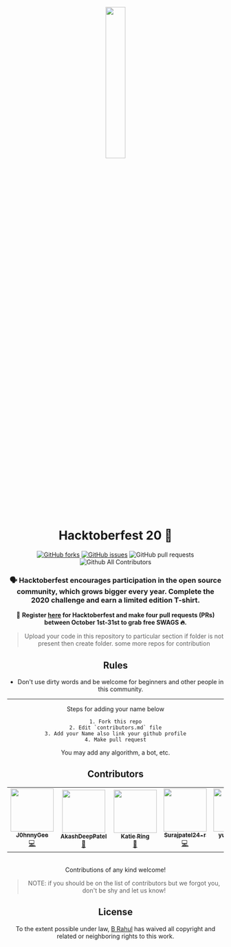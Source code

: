 <p align="center">
    <a href="https://hacktorberfest.digitalocean.com/">
        <img src="assets/hacktoberfest.svg" width="30%">
    </a>
</p>

<h1 align="center"> Hacktoberfest 20 🎉</h1>

<div align="center">
  
[![GitHub forks](https://img.shields.io/github/forks/rahulbollisetty/HACKTOBERFEST_2020?color=brightgreen)](https://github.com/rahulbollisetty/HACKTOBERFEST_2020/network)
[![GitHub issues](https://img.shields.io/github/issues/rahulbollisetty/HACKTOBERFEST_2020)](https://github.com/rahulbollisetty/HACKTOBERFEST_2020/issues)
![GitHub pull requests](https://img.shields.io/github/issues-pr/rahulbollisetty/HACKTOBERFEST_2020)
![Github All Contributors](https://img.shields.io/github/all-contributors/rahulbollisetty/HACKTOBERFEST_2020)

### 🗣 Hacktoberfest encourages participation in the open source community, which grows bigger every year. Complete the 2020 challenge and earn a limited edition T-shirt.

📢 **Register [here](https://hacktoberfest.digitalocean.com) for Hacktoberfest and make four pull requests (PRs) between October 1st-31st to grab free SWAGS 🔥.**


> Upload your code in this repository to particular section if folder is not present then create folder.
> some more repos for contribution



## Rules

- Don't use dirty words and be welcome for beginners and other people in this community.

---

Steps for adding your name below

    1. Fork this repo
    2. Edit `contributors.md` file
    3. Add your Name also link your github profile
    4. Make pull request
You may add any algorithm, a bot, etc.

## Contributors


<!-- ALL-CONTRIBUTORS-LIST:START - Do not remove or modify this section -->
<!-- prettier-ignore-start -->
<!-- markdownlint-disable -->
<table>
  <tr>
    <td align="center"><a href="https://github.com/J0hnnyGee"><img src="https://avatars2.githubusercontent.com/u/61202910?v=4" width="100px;" alt=""/><br /><sub><b>J0hnnyGee</b></sub></a><br /><a href="https://github.com/rahulbollisetty/HACKTOBERFEST_2020/commits?author=J0hnnyGee" title="Code">💻</a></td>
    <td align="center"><a href="https://github.com/AkashDeepPatel"><img src="https://avatars1.githubusercontent.com/u/72429366?v=4" width="100px;" alt=""/><br /><sub><b>AkashDeepPatel</b></sub></a><br /><a href="https://github.com/rahulbollisetty/HACKTOBERFEST_2020/commits?author=AkashDeepPatel" title="Documentation">📖</a></td>
    <td align="center"><a href="https://github.com/katie-ring"><img src="https://avatars0.githubusercontent.com/u/68781671?v=4" width="100px;" alt=""/><br /><sub><b>Katie Ring</b></sub></a><br /><a href="https://github.com/rahulbollisetty/HACKTOBERFEST_2020/commits?author=katie-ring" title="Documentation">📖</a></td>
    <td align="center"><a href="https://github.com/Surajpatel24-r"><img src="https://avatars1.githubusercontent.com/u/73026702?v=4" width="100px;" alt=""/><br /><sub><b>Surajpatel24-r</b></sub></a><br /><a href="https://github.com/rahulbollisetty/HACKTOBERFEST_2020/commits?author=Surajpatel24-r" title="Code">💻</a></td>
    <td align="center"><a href="https://github.com/yugantar99"><img src="https://avatars3.githubusercontent.com/u/73051921?v=4" width="100px;" alt=""/><br /><sub><b>yugantar99</b></sub></a><br /><a href="https://github.com/rahulbollisetty/HACKTOBERFEST_2020/commits?author=yugantar99" title="Code">💻</a></td>
    <td align="center"><a href="http://gamegear2d.xyz"><img src="https://avatars1.githubusercontent.com/u/73019477?v=4" width="100px;" alt=""/><br /><sub><b>prajai1803</b></sub></a><br /><a href="https://github.com/rahulbollisetty/HACKTOBERFEST_2020/commits?author=prajai1803" title="Code">💻</a></td>
  </tr>
</table>

<!-- markdownlint-enable -->
<!-- prettier-ignore-end -->
<!-- ALL-CONTRIBUTORS-LIST:END -->
<!-- ALL-CONTRIBUTORS-LIST:START - Do not remove or modify this section -->
<!-- prettier-ignore-start -->
<!-- markdownlint-disable -->

<table>

</table>

<!-- markdownlint-enable -->
<!-- prettier-ignore-end -->
<!-- ALL-CONTRIBUTORS-LIST:END -->

Contributions of any kind welcome!

>    NOTE: if you should be on the list of contributors but we forgot you, don't be shy and let us know!

## License

To the extent possible under law, [B Rahul](https://github.com/rahulbollisetty/) has waived all copyright and related or neighboring rights to this work.

